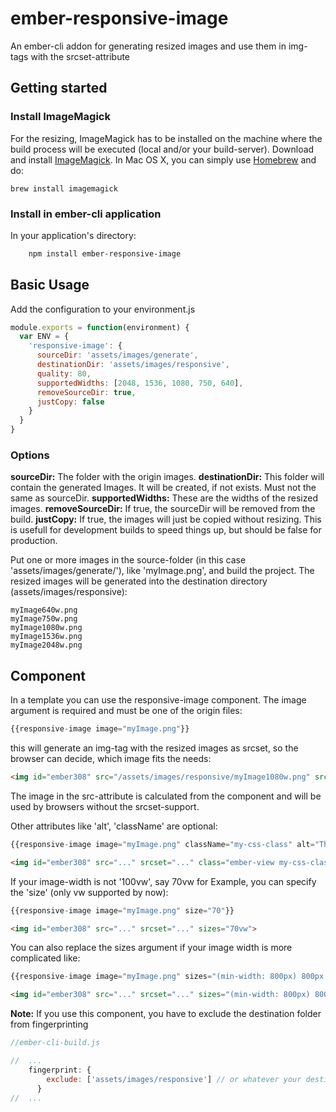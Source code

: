 # ember-responsive-image

An ember-cli addon for generating resized images and use them in img-tags with the srcset-attribute 

## Getting started
### Install ImageMagick

For the resizing, ImageMagick has to be installed on the machine where the build process will be executed (local and/or your build-server).
Download and install [ImageMagick](http://www.imagemagick.org/). In Mac OS X, you can simply use [Homebrew](http://mxcl.github.io/homebrew/) and do:

    brew install imagemagick
### Install in ember-cli application

In your application's directory:

```bash
    npm install ember-responsive-image
```

## Basic Usage

Add the configuration to your environment.js

```js
module.exports = function(environment) {
  var ENV = {
    'responsive-image': {
      sourceDir: 'assets/images/generate',
      destinationDir: 'assets/images/responsive',
      quality: 80,
      supportedWidths: [2048, 1536, 1080, 750, 640],
      removeSourceDir: true,
      justCopy: false
    }
  }
}
```

### Options

**sourceDir:** The folder with the origin images.
**destinationDir:** This folder will contain the generated Images. It will be created, if not exists. Must not the same as sourceDir.
**supportedWidths:** These are the widths of the resized images.
**removeSourceDir:** If true, the sourceDir will be removed from the build.
**justCopy:** If true, the images will just be copied without resizing. This is usefull for development builds to speed things up, but should be false for production.

Put one or more images in the source-folder (in this case 'assets/images/generate/'), like 'myImage.png', and build the project. The resized images will be generated into the destination directory (assets/images/responsive):
```
myImage640w.png
myImage750w.png
myImage1080w.png
myImage1536w.png
myImage2048w.png
```

## Component

In a template you can use the responsive-image component. The image argument is required and must be one of the origin files:

```js
{{responsive-image image="myImage.png"}}
```

this will generate an img-tag with the resized images as srcset, so the browser can decide, which image fits the needs:
```html
<img id="ember308" src="/assets/images/responsive/myImage1080w.png" srcset="/assets/images/responsive/myImage640w.png 640w, /assets/images/responsive/myImage750w.png 750w, /assets/images/responsive/myImage1080w.png 1080w, /assets/images/responsive/myImage1536w.png 1536w, /assets/images/responsive/myImage2048w.png 2048w" class="ember-view">
```

The image in the src-attribute is calculated from the component and will be used by browsers without the srcset-support.

Other attributes like 'alt', 'className' are optional:

```js
{{responsive-image image="myImage.png" className="my-css-class" alt="This is my image"}}
```

```html
<img id="ember308" src="..." srcset="..." class="ember-view my-css-class" alt="This is my image">
```

If your image-width is not '100vw', say 70vw for Example, you can specify the 'size' (only vw supported by now):
```js
{{responsive-image image="myImage.png" size="70"}}
```

```html
<img id="ember308" src="..." srcset="..." sizes="70vw">
```

You can also replace the sizes argument if your image width is more complicated like:
```js
{{responsive-image image="myImage.png" sizes="(min-width: 800px) 800px, 100vw"}}
```

```html
<img id="ember308" src="..." srcset="..." sizes="(min-width: 800px) 800px, 100vw">
```

**Note:** If you use this component, you have to exclude the destination folder from fingerprinting
```js
//ember-cli-build.js

//  ...
    fingerprint: {
        exclude: ['assets/images/responsive'] // or whatever your destination folder is
      }
//  ...      

```
